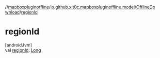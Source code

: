 //[mapboxpluginoffline](../../../index.md)/[io.github.xit0c.mapboxpluginoffline.model](../index.md)/[OfflineDownload](index.md)/[regionId](region-id.md)

# regionId

[androidJvm]\
val [regionId](region-id.md): [Long](https://kotlinlang.org/api/latest/jvm/stdlib/kotlin/-long/index.html)
